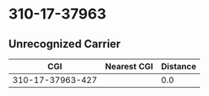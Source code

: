 # 310-17-37963
## Unrecognized Carrier


| CGI | Nearest CGI | Distance |
|-----|-------------|----------|
| 310-17-37963-427 |  | 0.0 |
